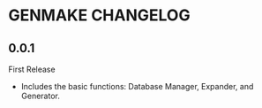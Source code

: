 
GENMAKE CHANGELOG
===================

0.0.1
-------------------
First Release
- Includes the basic functions: Database Manager, Expander, and Generator. 
